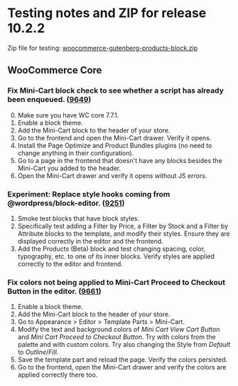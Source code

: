 # Testing notes and ZIP for release 10.2.2

Zip file for testing: [woocommerce-gutenberg-products-block.zip](https://github.com/woocommerce/woocommerce-blocks/files/11612989/woocommerce-gutenberg-products-block.zip)

## WooCommerce Core

### Fix Mini-Cart block check to see whether a script has already been enqueued. ([9649](https://github.com/woocommerce/woocommerce-blocks/pull/9649))

0. Make sure you have WC core 7.7.1.
1. Enable a block theme.
2. Add the Mini-Cart block to the header of your store.
3. Go to the frontend and open the Mini-Cart drawer. Verify it opens.
4. Install the Page Optimize and Product Bundles plugins (no need to change anything in their configuration).
5. Go to a page in the frontend that doesn't have any blocks besides the Mini-Cart you added to the header.
6. Open the Mini-Cart drawer and verify it opens without JS errors.

### Experiment: Replace style hooks coming from @wordpress/block-editor. ([9251](https://github.com/woocommerce/woocommerce-blocks/pull/9251))

1. Smoke test blocks that have block styles.
2. Specifically test adding a Filter by Price, a Filter by Stock and a Filter by Attribute blocks to the template, and modify their styles. Ensure they are displayed correctly in the editor and the frontend.
4. Add the Products (Beta) block and test changing spacing, color, typography, etc. to one of its inner blocks. Verify styles are applied correctly to the editor and frontend.

### Fix colors not being applied to Mini-Cart Proceed to Checkout Button in the editor. ([9661](https://github.com/woocommerce/woocommerce-blocks/pull/9661))

1. Enable a block theme.
2. Add the Mini-Cart block to the header of your store.
3. Go to Appearance > Editor > Template Parts > Mini-Cart.
4. Modify the text and background colors of _Mini Cart View Cart Button_ and _Mini Cart Proceed to Checkout Button_. Try with colors from the palette and with custom colors. Try also changing the Style from _Default_ to _Outline_/_Fill_.
5. Save the template part and reload the page. Verify the colors persisted.
6. Go to the frontend, open the Mini-Cart drawer and verify the colors are applied correctly there too.
